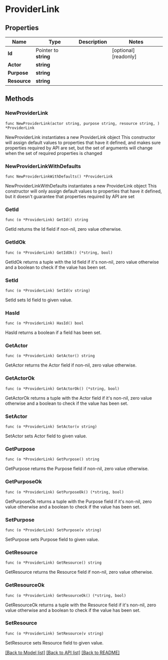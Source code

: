 # ProviderLink

## Properties

Name | Type | Description | Notes
------------ | ------------- | ------------- | -------------
**Id** | Pointer to **string** |  | [optional] [readonly] 
**Actor** | **string** |  | 
**Purpose** | **string** |  | 
**Resource** | **string** |  | 

## Methods

### NewProviderLink

`func NewProviderLink(actor string, purpose string, resource string, ) *ProviderLink`

NewProviderLink instantiates a new ProviderLink object
This constructor will assign default values to properties that have it defined,
and makes sure properties required by API are set, but the set of arguments
will change when the set of required properties is changed

### NewProviderLinkWithDefaults

`func NewProviderLinkWithDefaults() *ProviderLink`

NewProviderLinkWithDefaults instantiates a new ProviderLink object
This constructor will only assign default values to properties that have it defined,
but it doesn't guarantee that properties required by API are set

### GetId

`func (o *ProviderLink) GetId() string`

GetId returns the Id field if non-nil, zero value otherwise.

### GetIdOk

`func (o *ProviderLink) GetIdOk() (*string, bool)`

GetIdOk returns a tuple with the Id field if it's non-nil, zero value otherwise
and a boolean to check if the value has been set.

### SetId

`func (o *ProviderLink) SetId(v string)`

SetId sets Id field to given value.

### HasId

`func (o *ProviderLink) HasId() bool`

HasId returns a boolean if a field has been set.

### GetActor

`func (o *ProviderLink) GetActor() string`

GetActor returns the Actor field if non-nil, zero value otherwise.

### GetActorOk

`func (o *ProviderLink) GetActorOk() (*string, bool)`

GetActorOk returns a tuple with the Actor field if it's non-nil, zero value otherwise
and a boolean to check if the value has been set.

### SetActor

`func (o *ProviderLink) SetActor(v string)`

SetActor sets Actor field to given value.


### GetPurpose

`func (o *ProviderLink) GetPurpose() string`

GetPurpose returns the Purpose field if non-nil, zero value otherwise.

### GetPurposeOk

`func (o *ProviderLink) GetPurposeOk() (*string, bool)`

GetPurposeOk returns a tuple with the Purpose field if it's non-nil, zero value otherwise
and a boolean to check if the value has been set.

### SetPurpose

`func (o *ProviderLink) SetPurpose(v string)`

SetPurpose sets Purpose field to given value.


### GetResource

`func (o *ProviderLink) GetResource() string`

GetResource returns the Resource field if non-nil, zero value otherwise.

### GetResourceOk

`func (o *ProviderLink) GetResourceOk() (*string, bool)`

GetResourceOk returns a tuple with the Resource field if it's non-nil, zero value otherwise
and a boolean to check if the value has been set.

### SetResource

`func (o *ProviderLink) SetResource(v string)`

SetResource sets Resource field to given value.



[[Back to Model list]](../README.md#documentation-for-models) [[Back to API list]](../README.md#documentation-for-api-endpoints) [[Back to README]](../README.md)


